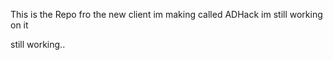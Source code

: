 This is the Repo fro the new client im making called ADHack im still working on it

still working..
